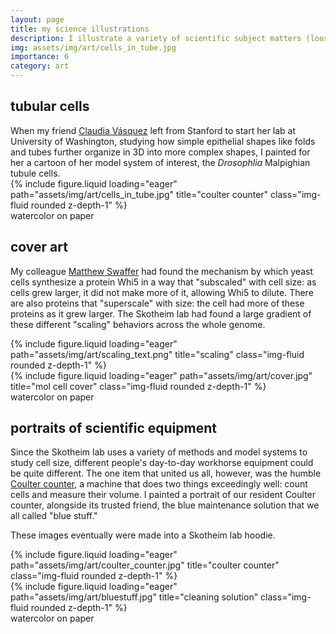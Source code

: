 ```yaml
---
layout: page
title: my science illustrations
description: I illustrate a variety of scientific subject matters (loosely defined), mostly using watercolor. here are some examples.
img: assets/img/art/cells_in_tube.jpg
importance: 6
category: art
---
```


## tubular cells

<div class="row">
  <div class="col-sm-2 mt-3 mt-md-0">
      When my friend <a href="https://sites.uw.edu/vasquezlab/">Claudia Vásquez</a> left from Stanford
      to start her lab at University of Washington, studying how simple epithelial shapes like
      folds and tubes further organize in 3D into more complex shapes, I painted for her a cartoon of her
      model system of interest, the <i>Drosophlia</i> Malpighian tubule cells.
  </div>
    <div class="col-sm-8 mt-3 mt-md-0">
        {% include figure.liquid loading="eager" path="assets/img/art/cells_in_tube.jpg" title="coulter counter" class="img-fluid rounded z-depth-1" %}
    </div>
</div>
<div class="caption"> watercolor on paper </div>

## cover art

My colleague <a href="https://swafferlab.co.uk/">Matthew Swaffer</a> had found the mechanism by which yeast
cells synthesize a protein Whi5 in a way that "subscaled" with cell size: as cells grew larger, it did not make more of it, allowing Whi5 to dilute. There are also proteins that "superscale" with size: the cell had more of these proteins as it grew larger. The Skotheim lab had found a large gradient of these different "scaling" behaviors across the whole genome.

<div class="row">
    <div class="col-sm mt-3 mt-md-0">
        {% include figure.liquid loading="eager" path="assets/img/art/scaling_text.png" title="scaling" class="img-fluid rounded z-depth-1" %}
    </div>
    <div class="col-sm mt-3 mt-md-0">
        {% include figure.liquid loading="eager" path="assets/img/art/cover.jpg" title="mol cell cover" class="img-fluid rounded z-depth-1" %}
    </div>
</div>
<div class="caption"> watercolor on paper </div>


## portraits of scientific equipment

Since the Skotheim lab uses a variety of methods and model systems to study cell size,
different people's day-to-day workhorse equipment could be quite different. The one
item that united us all, however, was the humble
<a href="https://en.wikipedia.org/wiki/Coulter_counter">Coulter counter</a>, a machine
that does two things exceedingly well: count cells and measure their volume. I painted
a portrait of our resident Coulter counter, alongside its trusted friend, the blue
maintenance solution that we all called "blue stuff."

These images eventually were made into a Skotheim lab hoodie.

<div class="row">
    <div class="col-sm-6 mt-3 mt-md-0">
        {% include figure.liquid loading="eager" path="assets/img/art/coulter_counter.jpg" title="coulter counter" class="img-fluid rounded z-depth-1" %}
    </div>
    <div class="col-sm-4 mt-3 mt-md-0">
        {% include figure.liquid loading="eager" path="assets/img/art/bluestuff.jpg" title="cleaning solution" class="img-fluid rounded z-depth-1" %}
    </div>
</div>
<div class="caption"> watercolor on paper </div>
